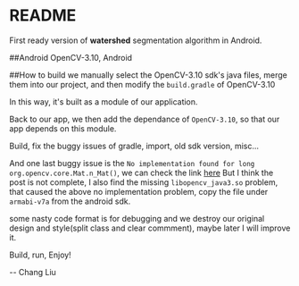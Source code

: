 README
=====

First ready version of **watershed** segmentation algorithm in Android.

##Android
OpenCV-3.10,
Android

##How to build
we manually select the OpenCV-3.10 sdk's java files, merge them into our project, and then modify the `build.gradle` of OpenCV-3.10

In this way, it's built as a module of our application.

Back to our app, we then add the dependance of `OpenCV-3.10`, so that our app depends on this module.

Build, fix the buggy issues of gradle, import, old sdk version, misc...

And one last buggy issue is the `No implementation found for long org.opencv.core.Mat.n_Mat()`, we can check the link [here](http://stackoverflow.com/questions/11939192/unsatisfied-link-error-opencv-for-android-non-native)
But I think the post is not complete, I also find the missing `libopencv_java3.so` problem, that caused the above no implementation problem, copy the file under `armabi-v7a` from the android sdk.

some nasty code format is for debugging and we destroy our original design and style(split class and clear commment), maybe later I will improve it.

Build, run, Enjoy!


-- Chang Liu
